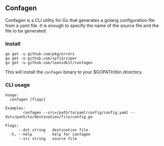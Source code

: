 ## Confagen
Confagen is a CLI utility for Go that generates a golang configuration file from a yaml file.
It is enough to specify the name of the source file and the file to be generated.

### Install
```
go get -u github.com/pkg/errors
go get -u github.com/spf13/viper
go get -u github.com/leonidkit/confagen
```
This will install the `confagen` binary to your $GOPATH/bin directory.

### CLI usage
```
Usage:
  confagen [flags]

Examples:
        confagen --src=/path/to/yaml/config/config.yaml --dst=/path/to/destination/file/config.go

Flags:
      --dst string   destination file
  -h, --help         help for confagen
      --src string   source file
```